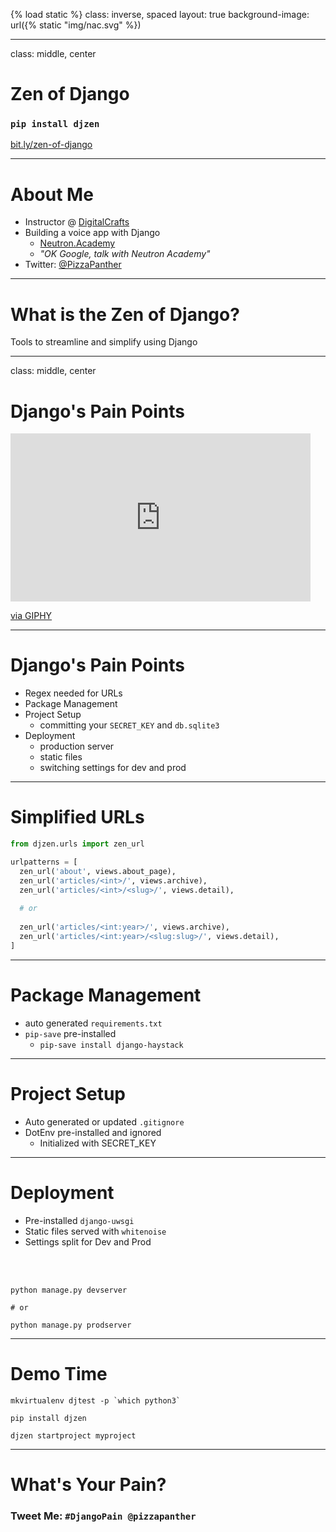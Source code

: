 {% load static %}
class: inverse, spaced
layout: true
background-image: url({% static "img/nac.svg" %})

---

class: middle, center

# Zen of Django

### `pip install djzen`

[bit.ly/zen-of-django](http://bit.ly/zen-of-django)

---

# About Me

- Instructor @ [DigitalCrafts](http://www.digitalcrafts.com/)
- Building a voice app with Django
    - [Neutron.Academy](https://www.neutron.academy/)
    - *"OK Google, talk with Neutron Academy"*
- Twitter: [@PizzaPanther](https://twitter.com/pizzapanther)

---

# What is the Zen of Django?

Tools to streamline and simplify using Django

---

class: middle, center

# Django's Pain Points

<iframe src="https://giphy.com/embed/YpmVBNubONoqs" width="480" height="269" frameBorder="0" class="giphy-embed" allowFullScreen></iframe><p><a href="https://giphy.com/gifs/head-pain-YpmVBNubONoqs">via GIPHY</a></p>

---

# Django's Pain Points

- Regex needed for URLs
- Package Management
- Project Setup
  - committing your `SECRET_KEY` and `db.sqlite3`
- Deployment
    - production server
    - static files
    - switching settings for dev and prod

---

# Simplified URLs

```python
from djzen.urls import zen_url

urlpatterns = [
  zen_url('about', views.about_page),
  zen_url('articles/<int>/', views.archive),
  zen_url('articles/<int>/<slug>/', views.detail),
  
  # or 
  
  zen_url('articles/<int:year>/', views.archive),
  zen_url('articles/<int:year>/<slug:slug>/', views.detail),
]
```

---

# Package Management

- auto generated `requirements.txt`
- `pip-save` pre-installed
    - `pip-save install django-haystack`

---

# Project Setup

- Auto generated or updated `.gitignore`
- DotEnv pre-installed and ignored
    - Initialized with SECRET_KEY

---

# Deployment

- Pre-installed `django-uwsgi`
- Static files served with `whitenoise`
- Settings split for Dev and Prod

<br><br>

```
python manage.py devserver

# or

python manage.py prodserver
```

---

# Demo Time

```
mkvirtualenv djtest -p `which python3`

pip install djzen

djzen startproject myproject

```

---

# What's Your Pain?

### Tweet Me: `#DjangoPain @pizzapanther`

